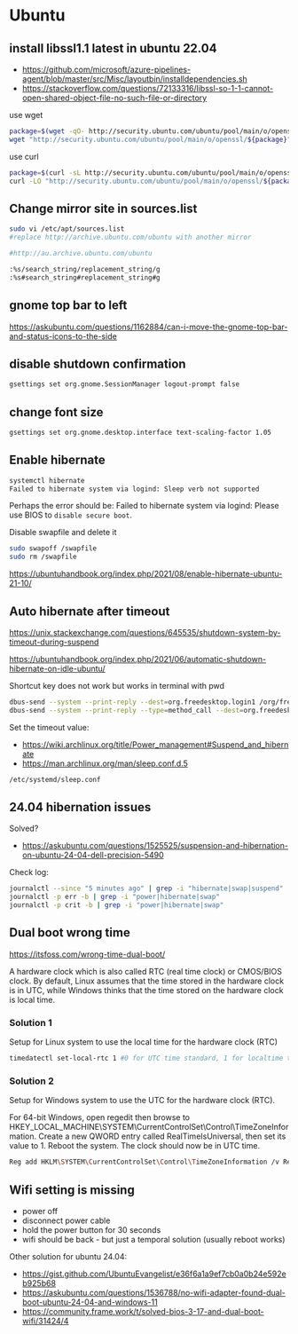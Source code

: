 # Ubuntu

## install libssl1.1 latest in ubuntu 22.04
- https://github.com/microsoft/azure-pipelines-agent/blob/master/src/Misc/layoutbin/installdependencies.sh
- https://stackoverflow.com/questions/72133316/libssl-so-1-1-cannot-open-shared-object-file-no-such-file-or-directory

use wget
```sh
package=$(wget -qO- http://security.ubuntu.com/ubuntu/pool/main/o/openssl/ | grep -oP '(libssl1.1_1.1.1f.*?_amd64.deb)' | head -1)
wget "http://security.ubuntu.com/ubuntu/pool/main/o/openssl/${package}" && dpkg -i $package
```

use curl
```sh
package=$(curl -sL http://security.ubuntu.com/ubuntu/pool/main/o/openssl/ | grep -oP '(libssl1.1_1.1.1f.*?_amd64.deb)' | head -1)
curl -LO "http://security.ubuntu.com/ubuntu/pool/main/o/openssl/${package}" && dpkg -i $package
```

## Change mirror site in sources.list
```sh
sudo vi /etc/apt/sources.list
#replace http://archive.ubuntu.com/ubuntu with another mirror

#http://au.archive.ubuntu.com/ubuntu

:%s/search_string/replacement_string/g
:%s#search_string#replacement_string#g
```

## gnome top bar to left
https://askubuntu.com/questions/1162884/can-i-move-the-gnome-top-bar-and-status-icons-to-the-side

## disable shutdown confirmation
```sh
gsettings set org.gnome.SessionManager logout-prompt false
```

## change font size
```sh
gsettings set org.gnome.desktop.interface text-scaling-factor 1.05
```

## Enable hibernate
```sh
systemctl hibernate
Failed to hibernate system via logind: Sleep verb not supported
```
Perhaps the error should be: Failed to hibernate system via logind: Please use BIOS to `disable secure boot`.

Disable swapfile and delete it
```sh
sudo swapoff /swapfile
sudo rm /swapfile
```
https://ubuntuhandbook.org/index.php/2021/08/enable-hibernate-ubuntu-21-10/

## Auto hibernate after timeout
https://unix.stackexchange.com/questions/645535/shutdown-system-by-timeout-during-suspend

https://ubuntuhandbook.org/index.php/2021/06/automatic-shutdown-hibernate-on-idle-ubuntu/

Shortcut key does not work but works in terminal with pwd
```sh
dbus-send --system --print-reply --dest=org.freedesktop.login1 /org/freedesktop/login1 org.freedesktop.login1.Manager.Hibernate boolean:true
dbus-send --system --print-reply --type=method_call --dest=org.freedesktop.login1 /org/freedesktop/login1 org.freedesktop.login1.Manager.Hibernate boolean:true
```

Set the timeout value:
- https://wiki.archlinux.org/title/Power_management#Suspend_and_hibernate
- https://man.archlinux.org/man/sleep.conf.d.5
```sh
/etc/systemd/sleep.conf
```

## 24.04 hibernation issues
Solved?
- https://askubuntu.com/questions/1525525/suspension-and-hibernation-on-ubuntu-24-04-dell-precision-5490

Check log:
```sh
journalctl --since "5 minutes ago" | grep -i "hibernate|swap|suspend"
journalctl -p err -b | grep -i "power|hibernate|swap"
journalctl -p crit -b | grep -i "power|hibernate|swap"
```

## Dual boot wrong time
https://itsfoss.com/wrong-time-dual-boot/

A hardware clock which is also called RTC (real time clock) or CMOS/BIOS clock. By default, Linux assumes that the time stored in the hardware clock is in UTC, while Windows thinks that the time stored on the hardware clock is local time.

### Solution 1
Setup for Linux system to use the local time for the hardware clock (RTC)
```sh
timedatectl set-local-rtc 1 #0 for UTC time standard, 1 for localtime time standard
```

### Solution 2
Setup for Windows system to use the UTC for the hardware clock (RTC).

For 64-bit Windows, open regedit then browse to HKEY_LOCAL_MACHINE\SYSTEM\CurrentControlSet\Control\TimeZoneInformation.
Create a new QWORD entry called RealTimeIsUniversal, then set its value to 1.
Reboot the system. The clock should now be in UTC time.
```sh
Reg add HKLM\SYSTEM\CurrentControlSet\Control\TimeZoneInformation /v RealTimeIsUniversal /t REG_QWORD /d 1
```

## Wifi setting is missing
- power off
- disconnect power cable
- hold the power button for 30 seconds
- wifi should be back - but just a temporal solution (usually reboot works)

Other solution for ubuntu 24.04:
- https://gist.github.com/UbuntuEvangelist/e36f6a1a9ef7cb0a0b24e592eb925b68
- https://askubuntu.com/questions/1536788/no-wifi-adapter-found-dual-boot-ubuntu-24-04-and-windows-11
- https://community.frame.work/t/solved-bios-3-17-and-dual-boot-wifi/31424/4
